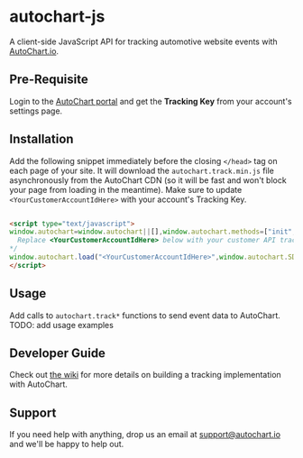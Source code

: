 # autochart-js

A client-side JavaScript API for tracking automotive website events with [AutoChart.io](https://autochart.io).

## Pre-Requisite
Login to the [AutoChart portal](https://portal.autochart.io) and get the **Tracking Key** from your account's settings page.

## Installation
Add the following snippet immediately before the closing `</head>` tag on each page of your site. It will download the `autochart.track.min.js` file asynchronously from the AutoChart CDN (so it will be fast and won't block your page from loading in the meantime).
Make sure to update `<YourCustomerAccountIdHere>` with your account's Tracking Key.

```html

<script type="text/javascript">
window.autochart=window.autochart||[],window.autochart.methods=["init","page","trackVehicleView","trackSearch","trackVisitIntent","tag","trackLead","trackLeadForm","trackVehicleAction","trackFinance","ready","trackLeadFormAspNet"],window.autochart.factory=function(a){return function(){var b=Array.prototype.slice.call(arguments);return b.unshift(a),window.autochart.push(b),window.autochart}};for(var i=0;i<window.autochart.methods.length;i++){var method=window.autochart.methods[i];window.autochart[method]=window.autochart.factory(method)}window.autochart.load=function(a,b){var c=document.createElement("script");c.type="text/javascript",c.async=!0,c.src="https://az578655.vo.msecnd.net/tracker/"+b+"/autochart.track.min.js";var d=document.getElementsByTagName("script")[0];d.parentNode.insertBefore(c,d),window.autochart.init(a)},window.autochart.SDK_VERSION="0.9.0",/*!
  Replace <YourCustomerAccountIdHere> below with your customer API tracking key
*/
window.autochart.load("<YourCustomerAccountIdHere>",window.autochart.SDK_VERSION);
</script>

```

## Usage
Add calls to `autochart.track*` functions to send event data to AutoChart.
TODO: add usage examples

## Developer Guide
Check out [the wiki](https://github.com/AutoChart/autochart-js/wiki) for more details on building a tracking implementation with AutoChart.

## Support
If you need help with anything, drop us an email at [support@autochart.io](mailto:support@autochart.io) and we'll be happy to help out.
